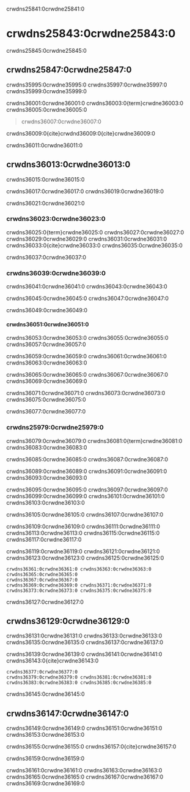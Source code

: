 crwdns25841:0crwdne25841:0
# crwdns25843:0crwdne25843:0

crwdns25845:0crwdne25845:0
## crwdns25847:0crwdne25847:0

crwdns35995:0crwdne35995:0 crwdns35997:0crwdne35997:0 crwdns35999:0crwdne35999:0

crwdns36001:0crwdne36001:0 crwdns36003:0{term}crwdne36003:0 crwdns36005:0crwdne36005:0
> crwdns36007:0crwdne36007:0

crwdns36009:0{cite}crwdnd36009:0{cite}crwdne36009:0

crwdns36011:0crwdne36011:0
## crwdns36013:0crwdne36013:0

crwdns36015:0crwdne36015:0

crwdns36017:0crwdne36017:0 crwdns36019:0crwdne36019:0

crwdns36021:0crwdne36021:0
### crwdns36023:0crwdne36023:0

crwdns36025:0{term}crwdne36025:0 crwdns36027:0crwdne36027:0 crwdns36029:0crwdne36029:0 crwdns36031:0crwdne36031:0 crwdns36033:0{cite}crwdne36033:0 crwdns36035:0crwdne36035:0

crwdns36037:0crwdne36037:0
### crwdns36039:0crwdne36039:0

crwdns36041:0crwdne36041:0 crwdns36043:0crwdne36043:0

crwdns36045:0crwdne36045:0 crwdns36047:0crwdne36047:0

crwdns36049:0crwdne36049:0
#### crwdns36051:0crwdne36051:0

crwdns36053:0crwdne36053:0 crwdns36055:0crwdne36055:0 crwdns36057:0crwdne36057:0

crwdns36059:0crwdne36059:0 crwdns36061:0crwdne36061:0 crwdns36063:0crwdne36063:0

crwdns36065:0crwdne36065:0 crwdns36067:0crwdne36067:0 crwdns36069:0crwdne36069:0

crwdns36071:0crwdne36071:0 crwdns36073:0crwdne36073:0 crwdns36075:0crwdne36075:0

crwdns36077:0crwdne36077:0
### crwdns25979:0crwdne25979:0

crwdns36079:0crwdne36079:0 crwdns36081:0{term}crwdne36081:0 crwdns36083:0crwdne36083:0

crwdns36085:0crwdne36085:0 crwdns36087:0crwdne36087:0

crwdns36089:0crwdne36089:0 crwdns36091:0crwdne36091:0 crwdns36093:0crwdne36093:0

crwdns36095:0crwdne36095:0 crwdns36097:0crwdne36097:0 crwdns36099:0crwdne36099:0 crwdns36101:0crwdne36101:0 crwdns36103:0crwdne36103:0

crwdns36105:0crwdne36105:0 crwdns36107:0crwdne36107:0

crwdns36109:0crwdne36109:0 crwdns36111:0crwdne36111:0 crwdns36113:0crwdne36113:0 crwdns36115:0crwdne36115:0 crwdns36117:0crwdne36117:0

crwdns36119:0crwdne36119:0 crwdns36121:0crwdne36121:0 crwdns36123:0crwdne36123:0 crwdns36125:0crwdne36125:0

```{figure} ../../figures/routes-to-OA.jpg
crwdns36361:0crwdne36361:0 crwdns36363:0crwdne36363:0 crwdns36365:0crwdne36365:0
crwdns36367:0crwdne36367:0
crwdns36369:0crwdne36369:0 crwdns36371:0crwdne36371:0 crwdns36373:0crwdne36373:0 crwdns36375:0crwdne36375:0
```

crwdns36127:0crwdne36127:0
## crwdns36129:0crwdne36129:0

crwdns36131:0crwdne36131:0 crwdns36133:0crwdne36133:0 crwdns36135:0crwdne36135:0 crwdns36137:0crwdne36137:0

crwdns36139:0crwdne36139:0 crwdns36141:0crwdne36141:0 crwdns36143:0{cite}crwdne36143:0

```{figure} ../../figures/share-work-openly.jpg
crwdns36377:0crwdne36377:0
crwdns36379:0crwdne36379:0 crwdns36381:0crwdne36381:0 crwdns36383:0crwdne36383:0 crwdns36385:0crwdne36385:0
```

crwdns36145:0crwdne36145:0
## crwdns36147:0crwdne36147:0

crwdns36149:0crwdne36149:0 crwdns36151:0crwdne36151:0 crwdns36153:0crwdne36153:0

crwdns36155:0crwdne36155:0 crwdns36157:0{cite}crwdne36157:0

crwdns36159:0crwdne36159:0

crwdns36161:0crwdne36161:0 crwdns36163:0crwdne36163:0 crwdns36165:0crwdne36165:0 crwdns36167:0crwdne36167:0 crwdns36169:0crwdne36169:0
